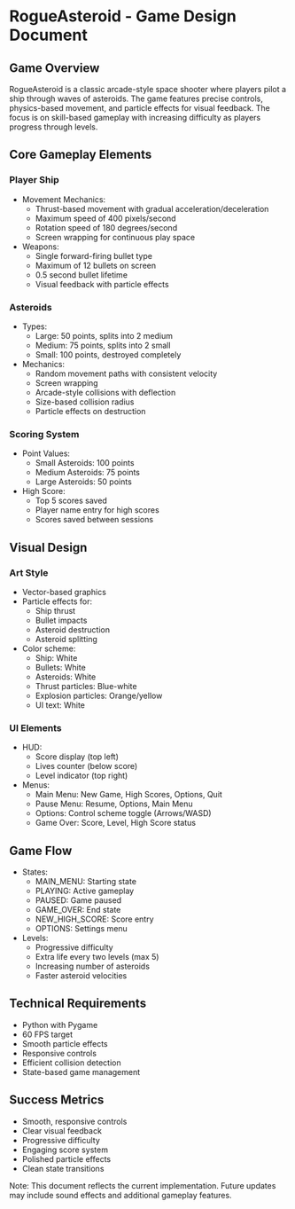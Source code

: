 # RogueAsteroid - Game Design Document

## Game Overview
RogueAsteroid is a classic arcade-style space shooter where players pilot a ship through waves of asteroids. The game features precise controls, physics-based movement, and particle effects for visual feedback. The focus is on skill-based gameplay with increasing difficulty as players progress through levels.

## Core Gameplay Elements

### Player Ship
- Movement Mechanics:
  * Thrust-based movement with gradual acceleration/deceleration
  * Maximum speed of 400 pixels/second
  * Rotation speed of 180 degrees/second
  * Screen wrapping for continuous play space
- Weapons:
  * Single forward-firing bullet type
  * Maximum of 12 bullets on screen
  * 0.5 second bullet lifetime
  * Visual feedback with particle effects

### Asteroids
- Types:
  * Large: 50 points, splits into 2 medium
  * Medium: 75 points, splits into 2 small
  * Small: 100 points, destroyed completely
- Mechanics:
  * Random movement paths with consistent velocity
  * Screen wrapping
  * Arcade-style collisions with deflection
  * Size-based collision radius
  * Particle effects on destruction

### Scoring System
- Point Values:
  * Small Asteroids: 100 points
  * Medium Asteroids: 75 points
  * Large Asteroids: 50 points
- High Score:
  * Top 5 scores saved
  * Player name entry for high scores
  * Scores saved between sessions

## Visual Design

### Art Style
- Vector-based graphics
- Particle effects for:
  * Ship thrust
  * Bullet impacts
  * Asteroid destruction
  * Asteroid splitting
- Color scheme:
  * Ship: White
  * Bullets: White
  * Asteroids: White
  * Thrust particles: Blue-white
  * Explosion particles: Orange/yellow
  * UI text: White

### UI Elements
- HUD:
  * Score display (top left)
  * Lives counter (below score)
  * Level indicator (top right)
- Menus:
  * Main Menu: New Game, High Scores, Options, Quit
  * Pause Menu: Resume, Options, Main Menu
  * Options: Control scheme toggle (Arrows/WASD)
  * Game Over: Score, Level, High Score status

## Game Flow
- States:
  * MAIN_MENU: Starting state
  * PLAYING: Active gameplay
  * PAUSED: Game paused
  * GAME_OVER: End state
  * NEW_HIGH_SCORE: Score entry
  * OPTIONS: Settings menu
- Levels:
  * Progressive difficulty
  * Extra life every two levels (max 5)
  * Increasing number of asteroids
  * Faster asteroid velocities

## Technical Requirements
- Python with Pygame
- 60 FPS target
- Smooth particle effects
- Responsive controls
- Efficient collision detection
- State-based game management

## Success Metrics
- Smooth, responsive controls
- Clear visual feedback
- Progressive difficulty
- Engaging score system
- Polished particle effects
- Clean state transitions

Note: This document reflects the current implementation. Future updates may include sound effects and additional gameplay features. 